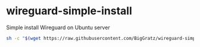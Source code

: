 # wireguard-simple-install
Simple install Wireguard on Ubuntu server
```bash
sh -c "$(wget https://raw.githubusercontent.com/BigGratz/wireguard-simple-install/main/wireguard_install.sh -O -)"
```
